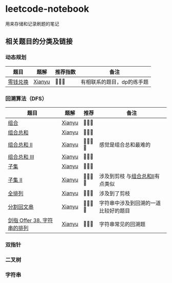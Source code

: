 # leetcode-notebook
用来存储和记录刷题的笔记



## 相关题目的分类及链接

### 动态规划

| 题目                                                      | 题解                                                         | 推荐指数 | 备注                       |
| --------------------------------------------------------- | ------------------------------------------------------------ | -------- | -------------------------- |
| [零钱兑换](https://leetcode-cn.com/problems/coin-change/) | [Xianyu](https://github.com/Ht-zhang-xianyu/leetcode-notebook/tree/main/XianyuZhang/322.Coin_Change) | 🌟🌟🌟      | 有相联系的题目，dp的练手题 |



### 回溯算法（DFS）

| 题目                                                         | 题解                                                         | 推荐 | 备注                                                         |
| ------------------------------------------------------------ | ------------------------------------------------------------ | ---- | ------------------------------------------------------------ |
| [组合](https://leetcode-cn.com/problems/combinations/)       | [Xianyu](https://github.com/Ht-zhang-xianyu/leetcode-notebook/tree/main/XianyuZhang/77.Combinations) | 🌟🌟🌟  |                                                              |
| [组合总和](https://leetcode-cn.com/problems/combination-sum/) | [Xianyu](https://github.com/Ht-zhang-xianyu/leetcode-notebook/tree/main/XianyuZhang/39.CombinationSum) | 🌟🌟🌟  |                                                              |
| [组合总和 II](https://leetcode-cn.com/problems/combination-sum-ii/) | [Xianyu](https://github.com/Ht-zhang-xianyu/leetcode-notebook/tree/main/XianyuZhang/40.CombinationSumII) | 🌟🌟🌟🌟 | 感觉是组合总和最难的                                         |
| [组合总和 III](https://leetcode-cn.com/problems/combination-sum-iii/) | [Xianyu](https://github.com/Ht-zhang-xianyu/leetcode-notebook/blob/main/XianyuZhang/216.Combination_Sum_III/README.md) | 🌟🌟🌟  |                                                              |
| [子集](https://leetcode-cn.com/problems/subsets/)            | [Xianyu](https://github.com/Ht-zhang-xianyu/leetcode-notebook/blob/main/XianyuZhang/78.Subsets/README.md) | 🌟🌟🌟  |                                                              |
| [子集 II](https://leetcode-cn.com/problems/subsets-ii/)      | [Xianyu](https://github.com/Ht-zhang-xianyu/leetcode-notebook/blob/main/XianyuZhang/90.SubsetsII/README.md) | 🌟🌟🌟🌟 | 涉及到剪枝 与[组合总和II](https://leetcode-cn.com/problems/combination-sum-ii/)有点类似 |
| [全排列](https://leetcode-cn.com/problems/permutations/)     | [Xianyu](https://github.com/Ht-zhang-xianyu/leetcode-notebook/blob/main/XianyuZhang/46.Permutations/README.md) | 🌟🌟🌟  | 涉及到了剪枝                                                 |
| [分割回文串](https://leetcode-cn.com/problems/palindrome-partitioning/) | [Xianyu](https://github.com/Ht-zhang-xianyu/leetcode-notebook/tree/main/XianyuZhang/131.PalindromePartitioning) | 🌟🌟🌟🌟 | 字符串中涉及到回溯的一道比较好的题目                         |
| [剑指 Offer 38. 字符串的排列](https://leetcode-cn.com/problems/zi-fu-chuan-de-pai-lie-lcof/) | [Xianyu](https://github.com/Ht-zhang-xianyu/leetcode-notebook/blob/main/XianyuZhang/Offer38.LCOF/README.md) | 🌟🌟🌟  | 字符串常见的回溯题                                           |



### 双指针



### 二叉树



### 字符串

